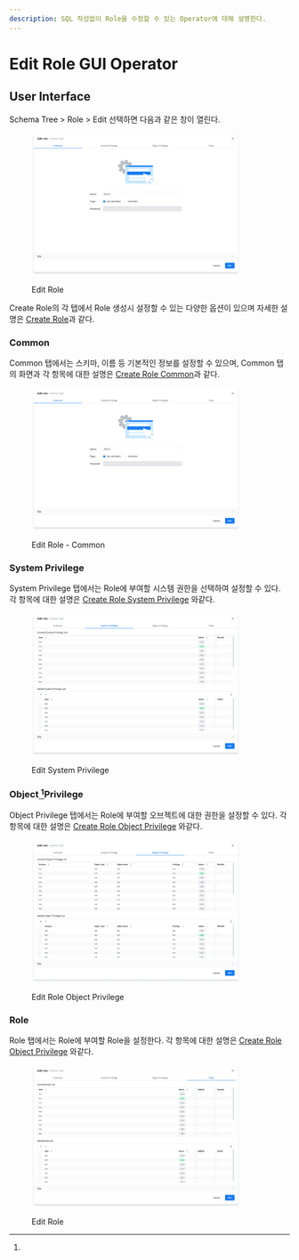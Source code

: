 ```yaml
---
description: SQL 작성없이 Role을 수정할 수 있는 Operator에 대해 설명한다.
---
```


# Edit Role GUI Operator

## User Interface

Schema Tree >  Role > Edit 선택하면 다음과 같은 창이 열린다.

<figure><img src="../../.gitbook/assets/image (12).png" alt="" width="375"><figcaption><p>Edit Role</p></figcaption></figure>

Create Role의 각 탭에서 Role 생성시 설정할 수 있는 다양한 옵션이 있으며 자세한 설명은 [Create Role](broken-reference)과 같다.

### Common

Common 탭에서는 스키마, 이름 등 기본적인 정보를 설정할 수 있으며, Common 탭의 화면과 각 항목에 대한 설명은 [Create Role Common](broken-reference)과 같다.

<figure><img src="../../.gitbook/assets/image (12).png" alt="" width="375"><figcaption><p>Edit Role - Common</p></figcaption></figure>

### System Privilege

System Privilege 탭에서는 Role에 부여할 시스템 권한을 선택하여 설정할 수 있다.  각 항목에 대한 설명은 [Create Role System Privilege](broken-reference) 와같다.

<figure><img src="../../.gitbook/assets/image (13).png" alt="" width="375"><figcaption><p>Edit System Privilege</p></figcaption></figure>

### Object[ ](#user-content-fn-1)[^1]Privilege

Object Privilege 탭에서는 Role에 부여할 오브젝트에 대한 권한을 설정할 수 있다. 각 항목에 대한 설명은 [Create Role  Object Privilege](broken-reference) 와같다.

<figure><img src="../../.gitbook/assets/image (14).png" alt="" width="375"><figcaption><p>Edit Role Object Privilege</p></figcaption></figure>

### Role

Role 탭에서는 Role에 부여할 Role을 설정한다.  각 항목에 대한 설명은 [Create Role  Object Privilege](broken-reference) 와같다.

<figure><img src="../../.gitbook/assets/image (15).png" alt="" width="375"><figcaption><p>Edit Role</p></figcaption></figure>

[^1]: 
